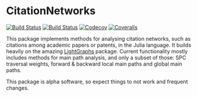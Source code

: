 # CitationNetworks

[![Build Status](https://travis-ci.com/jfb-h/CitationNetworks.jl.svg?branch=master)](https://travis-ci.com/jfb-h/CitationNetworks.jl)
[![Build Status](https://ci.appveyor.com/api/projects/status/github/jfb-h/CitationNetworks.jl?svg=true)](https://ci.appveyor.com/project/jfb-h/CitationNetworks-jl)
[![Codecov](https://codecov.io/gh/jfb-h/CitationNetworks.jl/branch/master/graph/badge.svg)](https://codecov.io/gh/jfb-h/CitationNetworks.jl)
[![Coveralls](https://coveralls.io/repos/github/jfb-h/CitationNetworks.jl/badge.svg?branch=master)](https://coveralls.io/github/jfb-h/CitationNetworks.jl?branch=master)

This package implements methods for analysing citation networks, such as citations among academic papers or patents, in the Julia language. It builds heavily on the amazing [LightGraphs](https://github.com/JuliaGraphs/LightGraphs.jl) package. Current functionality mostly includes methods for main path analysis, and only a subset of those: SPC traversal weights, forward & backward local main paths and global main paths.

This package is alpha software, so expect things to not work and frequent changes.
